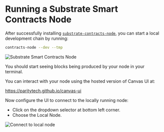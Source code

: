 Running a Substrate Smart Contracts Node
===

After successfully installing [`substrate-contracts-node`](https://github.com/paritytech/substrate-contracts-node),
you can start a local development chain by running:

```bash
contracts-node --dev --tmp
```

![Substrate Smart Contracts Node](assets/start-canvas-node.png)

You should start seeing blocks being produced by your node in your terminal.

You can interact with your node using the hosted version of Canvas UI at:

<a href="https://paritytech.github.io/canvas-ui">https://paritytech.github.io/canvas-ui</a>

Now configure the UI to connect to the locally running node:

- Click on the dropdown selector at bottom left corner.
- Choose the Local Node.

![Connect to local node](assets/canvas-connect-to-local.png)
